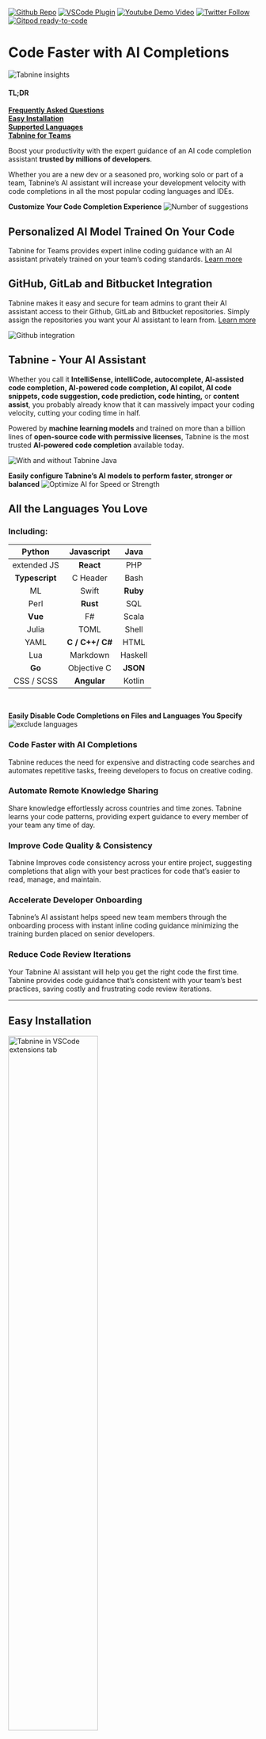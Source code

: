 [twitter-shield]: https://img.shields.io/twitter/follow/Tabnine_?style=social
[twitter-url]: https://twitter.com/Tabnine_
[github-shield]: https://img.shields.io/github/stars/codota/Tabnine?style=social
[github-url]: https://github.com/codota/TabNine
[vscode-shield]: https://img.shields.io/visual-studio-marketplace/r/TabNine.tabnine-vscode?logo=visual-studio-code&style=social
[vscode-url]: https://marketplace.visualstudio.com/items?itemName=TabNine.tabnine-vscode
[youtube-shield]: https://img.shields.io/youtube/channel/views/UC3ZLFXRRmK3XbT5Oq0qPLqA?style=social
[youtube-url]: https://www.youtube.com/c/Codota-Tabnine

[![Github Repo][github-shield]][github-url]
[![VSCode Plugin][vscode-shield]][vscode-url]
[![Youtube Demo Video][youtube-shield]][youtube-url]
[![Twitter Follow][twitter-shield]][twitter-url]
[![Gitpod ready-to-code](https://img.shields.io/badge/Gitpod-ready--to--code-908a85?logo=gitpod)](https://gitpod.io/from-referrer/)
# Code Faster with AI Completions 

![Tabnine insights](https://raw.githubusercontent.com/codota/tabnine-vscode/master/assets/hub-user-insights.gif)
<br />

#### TL;DR

**[Frequently Asked Questions](#frequently-asked-questions)**<br />
**[Easy Installation](#easy-installation)**<br />
**[Supported Languages](#all-the-languages-you-love)**<br />
**[Tabnine for Teams](#personalized-ai-model-trained-on-your-code)**<br />

Boost your productivity with the expert guidance of an AI code completion assistant **trusted by millions of developers**.

Whether you are a new dev or a seasoned pro, working solo or part of a team, Tabnine’s AI assistant will increase your development velocity with code completions in all the most popular coding languages and IDEs. 
<br />

**Customize Your Code Completion Experience**
![Number of suggestions](https://raw.githubusercontent.com/codota/tabnine-vscode/master/assets/hub-how-many-suggestions.gif)

## Personalized AI Model Trained On Your Code

Tabnine for Teams provides expert inline coding guidance with an AI assistant privately trained on your team’s coding standards. [Learn more](https://www.tabnine.com/team?utm_source=ide_marketplace&utm_medium=organic&utm_campaign=vscode_marketplace)
<br />

## GitHub, GitLab and Bitbucket Integration

Tabnine makes it easy and secure for team admins to grant their AI assistant access to their Github, GitLab and Bitbucket repositories. Simply assign the repositories you want your AI assistant to learn from. [Learn more](https://www.tabnine.com/team?utm_source=ide_marketplace&utm_medium=organic&utm_campaign=vscode_marketplace)
<br />

![Github integration](https://raw.githubusercontent.com/codota/tabnine-vscode/master/assets/hub-github-Integration.gif)

## Tabnine - Your AI Assistant

Whether you call it **IntelliSense, intelliCode, autocomplete, AI-assisted code completion, AI-powered code completion, AI copilot, AI code snippets, code suggestion, code prediction, code hinting,** or **content assist**, you probably already know that it can massively impact your coding velocity, cutting your coding time in half.

Powered by **machine learning models** and trained on more than a billion lines of **open-source code with permissive licenses**, Tabnine is the most trusted **AI-powered code completion** available today.
<br />

![With and without Tabnine Java](https://github.com/codota/TabNine/raw/master/with-and-without-tabnine-java.gif)
<br />

**Easily configure Tabnine’s AI models to perform faster, stronger or balanced**
![Optimize AI for Speed or Strength](https://raw.githubusercontent.com/codota/tabnine-vscode/master/assets/hub-model-adjustment.gif)

## All the Languages You Love
### Including:

|     Python     |   Javascript    |   Java   |
| :------------: | :-------------: | :------: |
|  extended JS   |    **React**    |   PHP    |
| **Typescript** |    C Header     |   Bash   |
|       ML       |      Swift      | **Ruby** |
|      Perl      |    **Rust**     |   SQL    |
|    **Vue**     |       F#        |  Scala   |
|     Julia      |      TOML       |  Shell   |
|      YAML      | **C / C++/ C#** |   HTML   |
|      Lua       |    Markdown     | Haskell  |
|     **Go**     |   Objective C   | **JSON** |
|   CSS / SCSS   |   **Angular**   |  Kotlin  |
<br/>

**Easily Disable Code Completions on Files and Languages You Specify**
![exclude languages](https://raw.githubusercontent.com/codota/tabnine-vscode/master/assets/hub-exclude-langs.gif)
<br/>

### Code Faster with AI Completions

Tabnine reduces the need for expensive and distracting code searches and automates repetitive tasks, freeing developers to focus on creative coding.
<br />

### Automate Remote Knowledge Sharing

Share knowledge effortlessly across countries and time zones. Tabnine learns your code patterns, providing expert guidance to every member of your team any time of day.
<br />

### Improve Code Quality & Consistency

Tabnine Improves code consistency across your entire project, suggesting completions that align with your best practices for code that’s easier to read, manage, and maintain. 
<br />

### Accelerate Developer Onboarding

Tabnine’s AI assistant helps speed new team members through the onboarding process with instant inline coding guidance minimizing the training burden placed on senior developers.
<br />

### Reduce Code Review Iterations

Your Tabnine AI assistant will help you get the right code the first time. Tabnine provides code guidance that’s consistent with your team’s best practices, saving costly and frustrating code review iterations. 
<br />

---

## Easy Installation

  <img src="https://raw.githubusercontent.com/codota/tabnine-vscode/master/assets/extension-list.png" alt="Tabnine in VSCode extensions tab" width="60%">

1. Search for Tabnine in your Extensions Tab
2. Click on the blue **Install** button
3. Reload or restart your VSCode

#### Manual Installation inside VSCode

- Press **Cmd+P** (mac) or **Ctrl+P** (Windows) in your Visual Studio Code, type **`ext install Tabnine.tabnine-vscode`** and press **Enter**
- Click the **Reload** button in the extensions tab
- The default behavior of Tabnine uses the Enter key to accept completions. If you would rather use the **Enter** key to start a new line, go to **Settings → Editor: Accept Suggestion On Enter** and turn it off.

---

### FAQ

**Got a question? We’ve got the answer - Check out our [FAQ](https://www.tabnine.com/faq?utm_source=ide_marketplace&utm_medium=organic&utm_campaign=vscode_marketplace) page**
<br />

### Tabnine Support

Having some trouble with installation? Something not working the way you hoped? **Tabnine Support** is always happy to help. Feel free to contact us anytime at support@tabnine.com
<br />

### Tabnine App

Head up to the top right hand corner of the Tabnine homepage and click on the ‘My Tabnine’ icon to instantly launch the app and easily update and manage all your Tabnine for Teams account options, team settings, and enable GitHub, GitLab, and Bitbucket integrations.
<br />

### Tabnine Hub

A quick click on **_Tabnine_** on your IDE status bar takes you directly to your **_Tabnine Hub_** where you can easily update and manage all your account options and customize your suggestion preferences.
<br />

### Usage

After installation, navigate to the **_Tabnine Settings_** page (Open **_Settings_** from the Command Palette) and verify that Tabnine is successfully loaded (as shown in these [screenshots](https://code.visualstudio.com/docs/getstarted/userinterface#_command-palette)).

Tabnine is a textual autocomplete extension. When you type a specific string in your editor, you will be shown the Tabnine completion dialog box with suggestions for completing the code you’ve begun typing.
<br />

### Deep Completion

Deep Tabnine is trained on millions of files from GitHub. During training, Tabnine’s goal is to predict the next token given the tokens that came before. To achieve this goal, Tabnine learns complex behavior, such as type inference in dynamically typed languages.

Deep Tabnine can use subtle clues that are difficult for traditional tools to access. For example, the return type of `app.get_user()` is assumed to be an object with setter methods, while the return type of `app.get_users()` is assumed to be a list.

Deep Tabnine is based on GPT-2, which uses the **_Transformers Network Architecture_**. This architecture was first developed to solve problems in natural language processing. Although modeling code and modeling natural language might appear to be unrelated tasks, modeling code requires understanding English in some unexpected ways.

- Tabnine Indexes your entire project and determines which files to ignore by reading your `.gitignore`
- Tabnine cuts your number of keystrokes in half and eliminates unnecessary typos
- Tabnine works right out of the box ensuring frictionless installation and configuration
- Tabnine offers code completion suggestions in less than 10 milliseconds
  <br />

### Privacy and Compliance

Tabnine’s code completion AI uses both cloud and local models. For both models your team’s code and AI training data are only used to provide the service, and your code is never shared nor used as part of Tabnine’s open-source trained AI.

Find out more about how we keep your code private [HERE](https://www.tabnine.com/code-privacy?utm_source=ide_marketplace&utm_medium=organic&utm_campaign=vscode_marketplace). 


---

### Communities

- [Join the Tabnine Discord server](https://discord.gg/5GnbDg5Jmg)
- [Join the Tabnine community in Slack](https://join.slack.com/t/tabnine-community/shared_invite/zt-mi5n0v6f-4W0Ap4yAUQXS~nVvxwSoJg)
<br />

---
### **_Recommended by developers everywhere:_**

<img src="https://raw.githubusercontent.com/codota/tabnine-vscode/master/assets/twitter-ps-27.png" alt="William Candillon Tweet" width="50%">

<img src="https://raw.githubusercontent.com/codota/tabnine-vscode/master/assets/twitter-ps-7.png" alt="Imed Boumalek Tweet" width="50%">

<img src="https://raw.githubusercontent.com/codota/tabnine-vscode/master/assets/twitter-ps-14.png" alt="ramnivas Tweet" width="50%">

<img src="https://raw.githubusercontent.com/codota/tabnine-vscode/master/assets/twitter-ps-16.png" alt="bob paskar Tweet" width="50%">

<img src="https://raw.githubusercontent.com/codota/tabnine-vscode/master/assets/twitter-ps-19.png" alt="Nick Radford Tweet" width="50%">

<img src="https://raw.githubusercontent.com/codota/tabnine-vscode/master/assets/twitter-ps-28.png" alt="Hugues BR Tweet" width="50%">

<img src="https://raw.githubusercontent.com/codota/tabnine-vscode/master/assets/twitter-ps-32.png" alt="JohnyTheCarrot Tweet" width="50%">

<img src="https://raw.githubusercontent.com/codota/tabnine-vscode/master/assets/twitter-ps-33.png" alt="Donald E Fredrick Tweet" width="50%">

<img src="https://raw.githubusercontent.com/codota/tabnine-vscode/master/assets/twitter-ps-36.png" alt="Joshua Kelly Tweet" width="50%">

<img src="https://raw.githubusercontent.com/codota/tabnine-vscode/master/assets/twitter-ps-38.png" alt="JDerek Braid Tweet" width="50%">

---

### Frequently Asked Questions

- **Q: What is the difference between Tabnine Free and Tabnine Team?**
- A: Tabnine's Free version is a great option for junior developers working alone. The Free plan provides a reliable Basic AI code completion assistant trained on a limited block of open-source code with permissive licenses.
  Tabnine for Teams provides multi-model advanced AI code completions for teams of professional developers. The Tabnine Teams Private Model is trained exclusively on your team's code and the repositories you specify, maximizing the value of every development team member, improving team-wide code standardization, accelerating onboarding, and cutting code review costs.
  The Private AI Model significantly improves your code completion accuracy by incorporating your organization's coding standards and best practices.
  Tabnine for Teams users also have the option to grant their AI assistant secure read-only access to their GitHub, GitLab, and Bitbucket repositories. Every line of team-created code the AI assistant learns from amplifies the accuracy of its code completions, boosting productivity for the entire team.
  <br />
  <br />

- **Q: What are the benefits for developers upgrading to Tabnine for Teams?**
- A: Tabnine for Teams private AI code completion assistant is trained exclusively on your team's code and the repositories you specify. Your team's AI assistant maximizes the value of every development team member, improving team-wide code standardization, accelerating onboarding, and cutting code review costs.
  <br />
  <br />

- **Q: How do I enable GitHub integration??**
- A: Tabnine team admins can enable GitHub integration in the [Tabnine App](https://app.tabnine.com/?utm_source=ide_marketplace&utm_medium=organic&utm_campaign=vscode_marketplace). Tabnine's GitHub integration makes it easy and secure to give your AI assistant access to your Github repositories. You assign the repositories you want your AI assistant to learn from, and you control the permissions.
  <br />
  <br />

- **Q: How do I enable GitLab integration??**
- A: Tabnine team admins can enable GitHub integration in the [Tabnine App](https://app.tabnine.com/?utm_source=ide_marketplace&utm_medium=organic&utm_campaign=vscode_marketplace). Tabnine's GitHub integration makes it easy and secure to give your AI assistant access to your Github repositories. You assign the repositories you want your AI assistant to learn from, and you control the permissions.
  <br />
  <br />

- **Q: How do I enable GitLab integration??**
- A: Tabnine team admins can enable GitLab integration in the [Tabnine App](https://app.tabnine.com/?utm_source=ide_marketplace&utm_medium=organic&utm_campaign=vscode_marketplace). Tabnine's GitLab integration makes it easy and secure to give your AI assistant access to your GitLab repositories. You assign the repositories you want your AI assistant to learn from, and you control the permissions.
  <br />
  <br />

- **Q: What type of online payments are accepted?**
- A: Tabnine accepts all major credit cards and debit cards, including Visa, Mastercard, American Express, and more. Tabnine also accepts Google Pay, Apple Pay, as well as additional payment options that may be available in your specific location (such as Alipay).
  <br />
  <br />

- **Q: Can I install Tabnine on multiple machines?**
- A: You can use your Tabnine license on as many computers and operating systems as you like.
All Tabnine licenses are per-seat, rather than per-machine.
  <br />
  <br />

- **Q: Does the Tabnine Public Code Algorithm study code with permissive licenses?**
- A: Yes, the Tabnine Public Code Algorithm learns exclusively from code with permissive licenses.
  <br />
  <br />

- **Q: Does the Tabnine Team Learning Algorithm share my code or data?**
- A: NEVER! Your code and data are always kept 100% private for you and your team.
  <br />
  <br />

- **Q: Does Tabnine use cloud or local hosting?**
- A: Tabnine offers both cloud and local hosting options. Both models are enabled by default, but you can opt-out of either model (or both) at any time. 
  <br />
For both models, your team’s code and AI training data are only used to provide the service, and your code is never shared nor used as part of Tabnine’s open-source trained AI.
  <br />
  <br />

- **Q: Does Tabnine work in multiple IDEs?**
- A: Yes, Tabnine works with all your favorite IDEs, and in the most popular languages, libraries, and frameworks.
See the full list of IDEs and languages [HERE](https://www.tabnine.com/install?utm_source=ide_marketplace&utm_medium=organic&utm_campaign=vscode_marketplace).
  <br />
  <br />

- **Q: How many languages does Tabnine support?**
- A: Tabnine supports dozens of languages with more being added all the time.
See the full list of IDEs and languages [HERE](https://www.tabnine.com/install?utm_source=ide_marketplace&utm_medium=organic&utm_campaign=vscode_marketplace).
  <br />
  <br />

- **Q: Can my team and I manually adjust code completion preferences and suggestion length?**
- A: Yes, Tabnine Pro provides advanced customization options for code completion preferences.
  <br />
  <br />

- **Q: Can Tabnine be trained on my team’s existing codebase?**
- A: Yes - Tabnine Team users have the option to train their private Tabnine Team Learning AI model on their existing codebase using Tabnine Connect. Tabnine Connect makes it easy and secure to give your Tabnine AI assistant access to your Github, GitLab, or Bitbucket repositories. You assign the repositories that you want it to learn from, and you control the permissions.
  <br />
  <br />